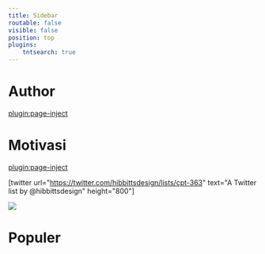 ```yaml
---
title: Sidebar
routable: false
visible: false
position: top
plugins:
    tntsearch: true
---
```


# Author

[plugin:page-inject](/author)

# Motivasi

[plugin:page-inject](/blog/my-presentation)

[twitter url="https://twitter.com/hibbittsdesign/lists/cpt-363" text="A Twitter list by @hibbittsdesign" height="800"]

<a href="https://www.exoclick.com/?login=EndiHariadi19"><img src="https://www.exoclick.com/banners/300x425.gif" border="0" class="rounded mx-auto d-block"></a>

# Populer
